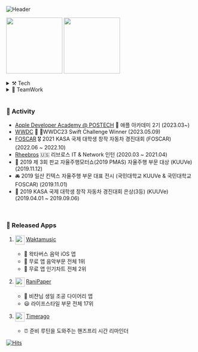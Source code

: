 ![Header](https://capsule-render.vercel.app/api?type=waving&height=200&text=%20iOS%20Developer&fontAlign=50&fontAlignY=40&color=gradient)


<p>  <img width height = "150" src ="https://github-readme-stats.vercel.app/api?username=yongbeomkwak&show_icons=true">  <img height = "150" src = "https://github-readme-stats.vercel.app/api/top-langs/?username=yongbeomkwak&layout=compact&hide=jupyter%20notebook,roff,C%23,MakeFile,CMake,PHP,JAVA,HTML,CSS,C,SCSS,layout)](https://github.com/anuraghazra/github-readme-stats)">

<details>
<summary> ⚒️ Tech  </summary>
<div markdown="1">       

<img alt="Swift" src ="https://img.shields.io/badge/swift-F05138.svg?&style=for-the-badge&logo=swift&logoColor=white"/>  
<img alt="iOS" src ="https://img.shields.io/badge/ios-000000.svg?&style=for-the-badge&logo=ios&logoColor=white"/>
<br>
<img alt="Android" src ="https://img.shields.io/badge/Android-3DDC84.svg?&style=for-the-badge&logo=android&logoColor=white"/><img alt="FireBase" src ="https://img.shields.io/badge/FireBase-0393DA.svg?&style=for-the-badge&logo=firebase&logoColor=FFCA28"/><img alt="Kotlin" src ="https://img.shields.io/badge/Kotlin-7F52FF.svg?&style=for-the-badge&logo=kotlin&logoColor=white"/>   
<br>  
<img alt="HTML" src ="https://img.shields.io/badge/html-E34F26.svg?&style=for-the-badge&logo=html5&logoColor=white"/><img alt="CSS" src ="https://img.shields.io/badge/css-1572B6.svg?&style=for-the-badge&logo=css3&logoColor=white"/><img alt="JS" src ="https://img.shields.io/badge/JS-F7DF1E.svg?&style=for-the-badge&logo=javascript&logoColor=white"/><img alt="node.js" src ="https://img.shields.io/badge/node.js-339933.svg?&style=for-the-badge&logo=node.js&logoColor=white"/>
<br>
<img alt="TS" src ="https://img.shields.io/badge/TS-3178C6.svg?&style=for-the-badge&logo=typescript&logoColor=white"/>
<img alt="Nest" src ="https://img.shields.io/badge/Nest.js-000000.svg?&style=for-the-badge&logo=nestjs&logoColor=E0234E"/>

<img alt="ROS" src ="https://img.shields.io/badge/ROS-22314E.svg?&style=for-the-badge&logo=ROS&logoColor=white"/><img alt="Python" src ="https://img.shields.io/badge/Python-3776AB.svg?&style=for-the-badge&logo=Python&logoColor=white"/><img alt="C++" src ="https://img.shields.io/badge/c++-00599C.svg?&style=for-the-badge&logo=c%2B%2B&logoColor=white"/>
  
</div>
</details>
<details>
<summary> 🤝 TeamWork  </summary>
<div markdown="2">       

<img src="https://img.shields.io/badge/github-181717?style=for-the-badge&logo=github&logoColor=white"> <img src="https://img.shields.io/badge/Slack-4A154B?style=for-the-badge&logo=slack&logoColor=white"> <img src="https://img.shields.io/badge/notion-000000?style=for-the-badge&logo=notion&logoColor=white"> <img src="https://img.shields.io/badge/Discord-5865F2?style=for-the-badge&logo=discord&logoColor=white"><img src="https://img.shields.io/badge/Figma-F24E1E?style=for-the-badge&logo=figma&logoColor=white">
</div>
</details>

<br>
  
### 🏁 Activity
- [Apple Developer Academy @ POSTECH](https://developeracademy.postech.ac.kr/en/) 🍎 애플 아카데미 2기 (2023.03~)
- [WWDC](https://github.com/wwdc/2023) 🏅 WWDC23 Swift Challenge Winner (2023.05.09)
- [FOSCAR](https://github.com/young43/ISCC_2021) 🎖️ 2021 KASA 국제 대학생 창작 자동차 경진대회 (FOSCAR) (2022.06 ~ 2022.10)
- [Rheebros](https://www.rheebros.com/) 🇺🇸 리브로스 IT & Network 인턴 (2020.03 ~ 2021.04)
- 🥇 2019 제 3회 판교 자율주행모터쇼(2019 PMAS) 자율주행 부문 대상 (KUUVe) (2019.11.12)
- 🚘 2019 일산 킨텍스 자율주행 부문 대표 전시 (국민대학교 KUUVe & 국민대학교 FOSCAR) (2019.11.01) 
- 🥉 2019 KASA 국제 대학생 창작 자동차 경진대회 은상(3등) (KUUVe) (2019.04.01 ~ 2019.09.06)

<br>
 
###  💎 Released Apps

<ol>
  <li>
    <p> 
      <img width = "25" src="https://user-images.githubusercontent.com/60254939/232179100-bd7243d1-35f2-432b-a316-c6d41d8bf3bc.png" align="center"> 
        <a href = "https://wakmusic.xyz/">  Waktamusic </a> 
    </p> 
  </li>
  
  <ul>
  <li>🎵 왁타버스 음악 iOS 앱</li>
  <li>🥇 무료 앱 음악부문 전체 1위</li>
  <li>🏅 무료 앱 인기차트 전체 2위</li>
</ul>
 <li> 
     <p> 
       <img width = "25" src="https://user-images.githubusercontent.com/60254939/209456906-e6b5ed18-acab-4d2f-8dcc-9f9e319e2f7c.png" align="center"> 
          <a href = "https://apps.apple.com/kr/app/id1660706595">  RaniPaper </a> 
     </p> 
  </li>
  <ul>
  <li>📒 비챤님 생일 조공 다이어리 앱</li>
  <li>😃 라이프스타일 부문 전체 17위</li>
</ul>
  <li> 
     <p> 
       <img width = "25" src="https://github.com/yongbeomkwak/yongbeomkwak/assets/48616183/5d9af23b-6b6c-4b66-b6d8-05f6dadf2a08" align="center"> 
          <a href = "https://apps.apple.com/kr/app/id6449212890">  Timerago </a> 
     </p> 
  </li>
  <ul>
  <li>⏰ 준비 루틴을 도와주는 핸즈프리 시간 리마인더</li>
</ul>
  
</ol>
 


  [![Hits](https://hits.seeyoufarm.com/api/count/incr/badge.svg?url=https%3A%2F%2Fgithub.com%2Fyongbeomkwak&count_bg=%234884E1&title_bg=%2323C45D&icon=&icon_color=%23E7E7E7&title=hits&edge_flat=false)](https://hits.seeyoufarm.com)
